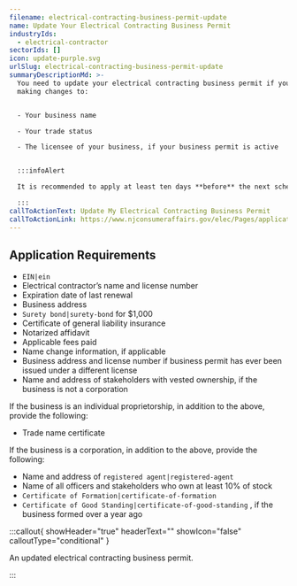 ```yaml
---
filename: electrical-contracting-business-permit-update
name: Update Your Electrical Contracting Business Permit
industryIds:
  - electrical-contractor
sectorIds: []
icon: update-purple.svg
urlSlug: electrical-contracting-business-permit-update
summaryDescriptionMd: >-
  You need to update your electrical contracting business permit if you are
  making changes to:


  - Your business name

  - Your trade status

  - The licensee of your business, if your business permit is active


  :::infoAlert

  It is recommended to apply at least ten days **before** the next scheduled monthly meeting of the Board of Examiners of Electrical Contractors. Dates are posted on the [Meetings](https://www.njconsumeraffairs.gov/elec/Pages/meetings.aspx) page.

  :::
callToActionText: Update My Electrical Contracting Business Permit
callToActionLink: https://www.njconsumeraffairs.gov/elec/Pages/applications.aspx
---
```

## Application Requirements

*  `EIN|ein` 
* Electrical contractor’s name and license number
* Expiration date of last renewal
* Business address
*  `Surety bond|surety-bond` for $1,000
* Certificate of general liability insurance
* Notarized affidavit
* Applicable fees paid
* Name change information, if applicable
* Business address and license number if business permit has ever been issued under a different license
* Name and address of stakeholders with vested ownership, if the business is not a corporation

If the business is an individual proprietorship, in addition to the above, provide the following:

* Trade name certificate

If the business is a corporation, in addition to the above, provide the following:

* Name and address of `registered agent|registered-agent` 
* Name of all officers and stakeholders who own at least 10% of stock
*  `Certificate of Formation|certificate-of-formation` 
*  `Certificate of Good Standing|certificate-of-good-standing` , if the business formed over a year ago

:::callout{ showHeader="true" headerText="" showIcon="false" calloutType="conditional" }

An updated electrical contracting business permit.

:::